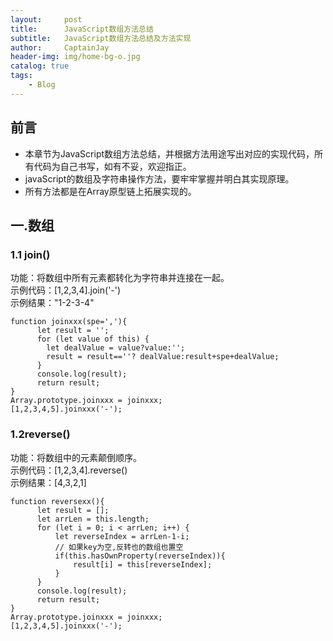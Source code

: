 ```yaml
---
layout:     post
title:      JavaScript数组方法总结
subtitle:   JavaScript数组方法总结及方法实现
author:     CaptainJay
header-img: img/home-bg-o.jpg
catalog: true
tags:
    - Blog
---
```


## 前言
  * 本章节为JavaScript数组方法总结，并根据方法用途写出对应的实现代码，所有代码为自己书写，如有不妥，欢迎指正。
  * javaScript的数组及字符串操作方法，要牢牢掌握并明白其实现原理。
  * 所有方法都是在Array原型链上拓展实现的。
## 一.数组
### 1.1 join()
  功能：将数组中所有元素都转化为字符串并连接在一起。  
  示例代码：[1,2,3,4].join('-')  
  示例结果："1-2-3-4"  
  ```
  function joinxxx(spe=','){
        let result = '';
        for (let value of this) {
          let dealValue = value?value:'';
          result = result==''? dealValue:result+spe+dealValue;
        }
        console.log(result);
        return result;
  }
  Array.prototype.joinxxx = joinxxx;
  [1,2,3,4,5].joinxxx('-');
  ```
### 1.2reverse()
  功能：将数组中的元素颠倒顺序。   
  示例代码：[1,2,3,4].reverse()   
  示例结果：[4,3,2,1]  
  ```
function reversexx(){
        let result = [];
        let arrLen = this.length;
        for (let i = 0; i < arrLen; i++) {
            let reverseIndex = arrLen-1-i;
            // 如果key为空,反转也的数组也置空
            if(this.hasOwnProperty(reverseIndex)){
                result[i] = this[reverseIndex];
            }
        }
        console.log(result);
        return result;
}
Array.prototype.joinxxx = joinxxx;
[1,2,3,4,5].joinxxx('-');
  ```
  
  
  
